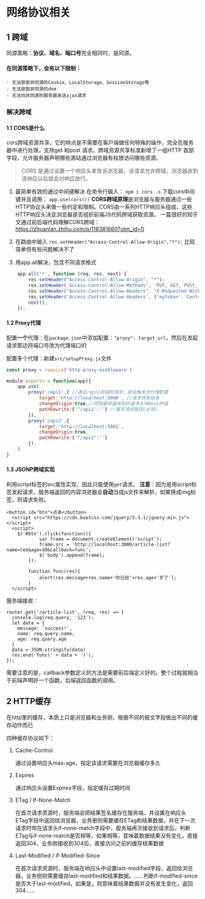 # 网络协议相关

## 1 跨域

同源策略：**协议、域名、端口号**完全相同时，是同源。

#### 在同源策略下，会有以下限制：
    - 无法获取非同源的Cookie、LocalStorage、SessionStorage等
    - 无法获取非同源的dom
    - 无法向非同源的服务器发送ajax请求

### 解决跨域
#### 1.1 CORS是什么

cors跨域资源共享，它的特点是不需要在客户端做任何特殊的操作，完全在服务器中进行处理，支持get 和post 请求。跨域资源共享标准新增了一组HTTP 首部字段，允许服务器声明哪些源站通过浏览器有权限访问哪些资源。

> CORS 是通过设置一个响应头来告诉浏览器，该请求允许跨域，浏览器收到该响应以后就会对响应放行。

1. 最简单有效的通过中间键解决
在命令行输入：
``` npm i cors -s ```
下载cors中间键并且调用：
``` app.use(cors()) ```
**CORS跨域原理**是浏览器与服务器通过一些HTTP协议头来做一些约定和限制。CORS由一系列HTTP响应头组成，这些HTTP响应头决定浏览器是否组织前端JS代码跨域获取资源。
一篇很好的知乎文通过前后端代码理解CORS跨域：https://zhuanlan.zhihu.com/p/118381660?utm_id=0

2. 在路由中输入
``` res.setHeader("Access-Control-Allow-Origin","*"); ```
比较简单但有些问题解决不了

3. 用app.all解决，包含不同请求格式
```js
    app.all('*', function (req, res, next) {
        res.setHeader("Access-Control-Allow-Origin", "*");
        res.setHeader('Access-Control-Allow-Methods', 'PUT, GET, POST, DELETE, OPTIONS');
        res.setHeader("Access-Control-Allow-Headers", "X-Requested-With");
        res.setHeader('Access-Control-Allow-Headers', ['mytoken','Content-Type']);
        next();
    });
```

#### 1.2 Proxy代理

配置**一个**代理：在``package.json``中添加配置：``"proxy": target_url``，然后在发起请求那边将端口号改为代理端口的

配置多个代理：新建``src/setupProxy.js``文件

```js
const proxy = require('http-proxy-middleware')

module.exports = function(app){
	app.use(
		proxy('/api1',{ //遇见/api1前缀的请求，就会触发该代理配置
			target:'http://localhost:5000', //请求转发给谁
			changeOrigin:true,//控制服务器收到的请求头中Host的值
			pathRewrite:{'^/api1':''} //重写请求路径(必须)
		}),
		proxy('/api2',{
			target:'http://localhost:5001',
			changeOrigin:true,
			pathRewrite:{'^/api2':''}
		}),
	)
}
```

#### 1.3 JSONP跨域实现

利用script标签的src属性实现，因此只能使用``get``请求。
**注意**：因为是用script标签发起请求，服务端返回的内容浏览器会**自动**当成js文件来解析，如果换成img标签，则请求失败。
```
<button id="btn">点击</button>
  <script src="https://cdn.bootcss.com/jquery/3.3.1/jquery.min.js"></script>
  <script>
    $('#btn').click(function(){
			var frame = document.createElement('script');
			frame.src = 'http://localhost:3000/article-list?name=leo&age=30&callback=func';
			$('body').append(frame);
		});
		
		function func(res){
			alert(res.message+res.name+'你已经'+res.age+'岁了');
		}
  </script>
```
服务端接收：
```
router.get('/article-list', (req, res) => {
  console.log(req.query, '123');
  let data = {
    message: 'success!',
    name: req.query.name,
    age: req.query.age
  }
  data = JSON.stringify(data)
  res.end('func(' + data + ')');
});
```
需要注意的是，callback参数定义的方法是需要前后端定义好的。整个过程就相当于前端声明好一个函数，后端返回函数的调用。

## 2 HTTP缓存

在http里的缓存，本质上只是浏览器和业务侧，根据不同的报文字段做出不同的缓存动作而已

四种缓存协议如下：

1. Cache-Control

   通过设置响应头max-age，指定该请求需要在浏览器缓存多久

2. Expires

   通过响应头设置Expires字段，指定缓存过期时间

3. ETag / If-None-Match

   在首次请求资源时，服务端会把结果签名缓存在服务端，并设置在响应头ETag字段中返回给浏览器，业务册则需要缓存ETag和结果数据，并在下一次请求时带在请求头if-none-match字段中，服务端再次接收到请求后，判断ETag与if-none-match是否相等，如果相等，意味着数据结果没有变化，直接返回304，业务侧接收到304后，直接访问之前的缓存结果数据

4. Last-Modified / If-Modified-Since

   在首次请求资源时，服务端在响应头中设置last-modified字段，返回给浏览器，业务侧则需要缓存last-modified和结果数据，......判断if-modified-since是否大于last-modified，如果是，则意味着结果数据并没有发生变化，返回304......